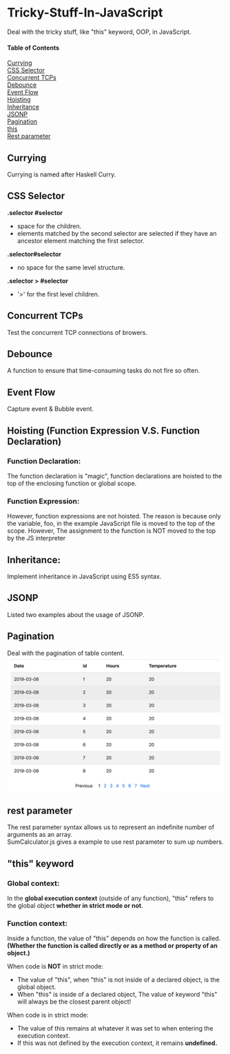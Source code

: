 # Tricky-Stuff-In-JavaScript
Deal with the tricky stuff, like "this" keyword, OOP, in JavaScript.  
#### Table of Contents  ####  
[Currying](#Currying)  
[CSS Selector](#CSS-Selector)  
[Concurrent TCPs](#Concurrent-TCPs)  
[Debounce](#Debounce)  
[Event Flow](#Event-Flow)  
[Hoisting](#hoisting-function-expression-vs-function-declaration)  
[Inheritance](#Inheritance)  
[JSONP](#JSONP)  
[Pagination](#Pagination)  
[this](#this-keyword)  
[Rest parameter](#rest-parameter)  

## Currying ##  
Currying is named after Haskell Curry.  

## CSS Selector ## 
<strong>.selector #selector</strong>
<ul>
  <li>space for the children. </li>
  <li>elements matched by the second selector are selected if they have an ancestor element matching the first selector.</li>
</ul>  

<strong>.selector#selector</strong>
<ul>
  <li>no space for the same level structure.
</ul>

<strong>.selector > #selector</strong>
<ul>
  <li>'>' for the first level children.</li>
</ul>

## Concurrent TCPs ##  
Test the concurrent TCP connections of browers.  

## Debounce ##    
A function to ensure that time-consuming tasks do not fire so often.  

## Event Flow ##    
Capture event & Bubble event.  

## Hoisting (Function Expression V.S. Function Declaration) ##  
### Function Declaration: ###
<p>The function declaration is "magic", function declarations are hoisted to the top of the enclosing function or global scope. </p>

### Function Expression: ###  
<p>However, function expressions are not hoisted. The reason is because only the variable, foo, in the example JavaScript file is moved to the top of the scope. However, The assignment to the function is NOT moved to the top by the JS interpreter</p>  

## Inheritance: ##  
Implement inheritance in JavaScript using ES5 syntax.  

## JSONP ##  
Listed two examples about the usage of JSONP.  

## Pagination ##  
Deal with the pagination of table content.  
![pagination](https://github.com/qwegssg/Tricky-Stuff-In-JavaScript/blob/master/pagination.png)

## rest parameter ##
The rest parameter syntax allows us to represent an indefinite number of arguments as an array.  
SumCalculator.js gives a example to use rest parameter to sum up numbers.  

## "this" keyword ## 
### Global context: ###
<p>In the <b>global execution context</b> (outside of any function), "this" refers to the global object <b>whether in strict mode or not</b>.</p>

### Function context: ###
<p>Inside a function, the value of "this" depends on how the function is called. <b>(Whether the function is called directly or as a method or property of an object.)</b></p>
<div>When code is <b>NOT</b> in strict mode:</div>
<ul>
  <li>The value of "this", when "this" is not inside of a declared object, is the global object.</li>
  <li>When "this" is inside of a declared object, The value of keyword "this" will always be the closest parent object!</li>
</ul>
<div>When code is in strict mode:</div>
<ul>
  <li>The value of this remains at whatever it was set to when entering the execution context.</li>
  <li>If this was not defined by the execution context, it remains <b>undefined.</b></li>
</ul>  

